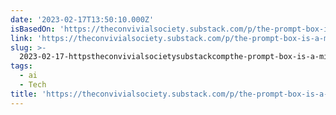 ```yaml
---
date: '2023-02-17T13:50:10.000Z'
isBasedOn: 'https://theconvivialsociety.substack.com/p/the-prompt-box-is-a-minefield-ai'
link: 'https://theconvivialsociety.substack.com/p/the-prompt-box-is-a-minefield-ai'
slug: >-
  2023-02-17-httpstheconvivialsocietysubstackcompthe-prompt-box-is-a-minefield-ai
tags:
  - ai
  - Tech
title: 'https://theconvivialsociety.substack.com/p/the-prompt-box-is-a-minefield-ai'
---
```


